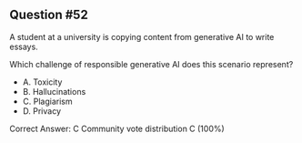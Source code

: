 ## Question #52

A student at a university is copying content from generative AI to write essays.

Which challenge of responsible generative AI does this scenario represent?

- A. Toxicity
- B. Hallucinations
- C. Plagiarism
- D. Privacy 

Correct Answer: 
C Community vote distribution C (100%)